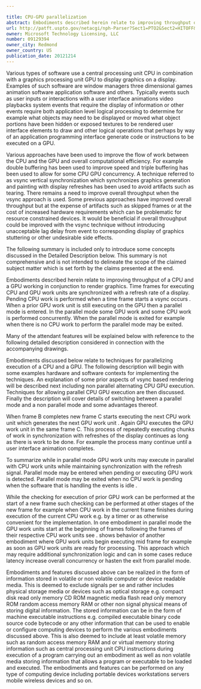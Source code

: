 ```yaml
---

title: CPU-GPU parallelization
abstract: Embodiments described herein relate to improving throughput of a CPU and a GPU working in conjunction to render graphics. Time frames for executing CPU and GPU work units are synchronized with a refresh rate of a display. Pending CPU work is performed when a time frame starts (a vsync occurs). When a prior GPU work unit is still executing on the GPU, then a parallel mode is entered. In the parallel mode, some GPU work and some CPU work is performed concurrently. When the parallel mode is exited, for example when there is no CPU work to perform, the parallel mode may be exited.
url: http://patft.uspto.gov/netacgi/nph-Parser?Sect1=PTO2&Sect2=HITOFF&p=1&u=%2Fnetahtml%2FPTO%2Fsearch-adv.htm&r=1&f=G&l=50&d=PALL&S1=09129394&OS=09129394&RS=09129394
owner: Microsoft Technology Licensing, LLC
number: 09129394
owner_city: Redmond
owner_country: US
publication_date: 20121214
---
```

Various types of software use a central processing unit CPU in combination with a graphics processing unit GPU to display graphics on a display. Examples of such software are window managers three dimensional games animation software application software and others. Typically events such as user inputs or interactions with a user interface animations video playbacks system events that require the display of information or other events require both application level logical processing to determine for example what objects may need to be displayed or moved what object portions have been hidden or exposed textures to be rendered user interface elements to draw and other logical operations that perhaps by way of an application programming interface generate code or instructions to be executed on a GPU.

Various approaches have been used to improve the flow of work between the CPU and the GPU and overall computational efficiency. For example double buffering has been used to improve speed and triple buffering has been used to allow for some CPU GPU concurrency. A technique referred to as vsync vertical synchronization which synchronizes graphics generation and painting with display refreshes has been used to avoid artifacts such as tearing. There remains a need to improve overall throughput when the vsync approach is used. Some previous approaches have improved overall throughput but at the expense of artifacts such as skipped frames or at the cost of increased hardware requirements which can be problematic for resource constrained devices. It would be beneficial if overall throughput could be improved with the vsync technique without introducing unacceptable lag delay from event to corresponding display of graphics stuttering or other undesirable side effects.

The following summary is included only to introduce some concepts discussed in the Detailed Description below. This summary is not comprehensive and is not intended to delineate the scope of the claimed subject matter which is set forth by the claims presented at the end.

Embodiments described herein relate to improving throughput of a CPU and a GPU working in conjunction to render graphics. Time frames for executing CPU and GPU work units are synchronized with a refresh rate of a display. Pending CPU work is performed when a time frame starts a vsync occurs . When a prior GPU work unit is still executing on the GPU then a parallel mode is entered. In the parallel mode some GPU work and some CPU work is performed concurrently. When the parallel mode is exited for example when there is no CPU work to perform the parallel mode may be exited.

Many of the attendant features will be explained below with reference to the following detailed description considered in connection with the accompanying drawings.

Embodiments discussed below relate to techniques for parallelizing execution of a CPU and a GPU. The following description will begin with some examples hardware and software contexts for implementing the techniques. An explanation of some prior aspects of vsync based rendering will be described next including non parallel alternating CPU GPU execution. Techniques for allowing parallel CPU GPU execution are then discussed. Finally the description will cover details of switching between a parallel mode and a non parallel mode and some advantages thereof.

When frame B completes new frame C starts executing the next CPU work unit which generates the next GPU work unit . Again GPU executes the GPU work unit in the same frame C. This process of repeatedly executing chunks of work in synchronization with refreshes of the display continues as long as there is work to be done. For example the process many continue until a user interface animation completes.

To summarize while in parallel mode GPU work units may execute in parallel with CPU work units while maintaining synchronization with the refresh signal. Parallel mode may be entered when pending or executing GPU work is detected. Parallel mode may be exited when no CPU work is pending when the software that is handling the events is idle .

While the checking for execution of prior GPU work can be performed at the start of a new frame such checking can be performed at other stages of the new frame for example when CPU work in the current frame finishes during execution of the current CPU work e.g. by a timer or as otherwise convenient for the implementation. In one embodiment in parallel mode the GPU work units start at the beginning of frames following the frames of their respective CPU work units see . shows behavior of another embodiment where GPU work units begin executing mid frame for example as soon as GPU work units are ready for processing. This approach which may require additional synchronization logic and can in some cases reduce latency increase overall concurrency or hasten the exit from parallel mode.

Embodiments and features discussed above can be realized in the form of information stored in volatile or non volatile computer or device readable media. This is deemed to exclude signals per se and rather includes physical storage media or devices such as optical storage e.g. compact disk read only memory CD ROM magnetic media flash read only memory ROM random access memory RAM or other non signal physical means of storing digital information. The stored information can be in the form of machine executable instructions e.g. compiled executable binary code source code bytecode or any other information that can be used to enable or configure computing devices to perform the various embodiments discussed above. This is also deemed to include at least volatile memory such as random access memory RAM and or virtual memory storing information such as central processing unit CPU instructions during execution of a program carrying out an embodiment as well as non volatile media storing information that allows a program or executable to be loaded and executed. The embodiments and features can be performed on any type of computing device including portable devices workstations servers mobile wireless devices and so on.


